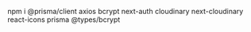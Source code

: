 npm i @prisma/client axios bcrypt next-auth cloudinary next-cloudinary react-icons prisma @types/bcrypt
